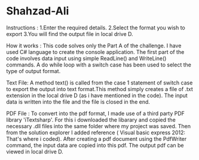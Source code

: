 # Shahzad-Ali
Instructions :
1.Enter the required details.
2.Select the format you wish to export
3.You will find the output file in local drive D.


How it works : 
This code solves only the Part A of the challenge. I have used C# language to create the console application. The first part of the code involves data input using simple ReadLine() and WriteLine() commands. A do while loop with a switch case has been used to select the type of output format.

Text File: 
A method text() is called from the case 1 statement of switch case to export the output into text format.This method simply creates a file of .txt extension in the local drive D (as i have mentioned in the code). The input data is written into the file and the file is closed in the end.

PDF File :
To convert into the pdf format, I made use of a third party PDF library 'iTextsharp'. For this i downloaded the libarary and copied the necessary .dll files into the same folder where my project was saved. Then from the solution explorer I added reference ( Visual basic express 2012: That's where i coded). After creating a pdf document using the PdfWriter command, the input data are copied into this pdf. The output pdf can be viewed in local drive D.




